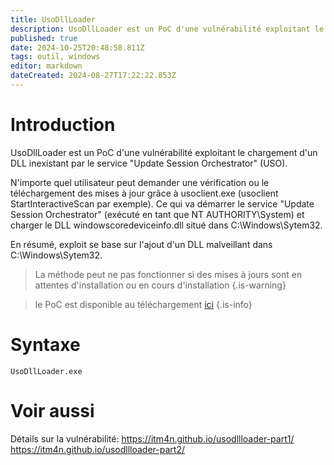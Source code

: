 ```yaml
---
title: UsoDllLoader
description: UsoDllLoader est un PoC d'une vulnérabilité exploitant le chargement d'un DLL inexistant par le service exécuté en tant que NT AUTHORITY\System: "Update Session Orchestrator" (USO).
published: true
date: 2024-10-25T20:48:58.811Z
tags: outil, windows
editor: markdown
dateCreated: 2024-08-27T17:22:22.853Z
---
```


# Introduction

UsoDllLoader est un PoC d'une vulnérabilité exploitant le chargement d'un DLL inexistant par le service "Update Session Orchestrator" (USO).

N'importe quel utilisateur peut demander une vérification ou le téléchargement des mises à jour grâce à usoclient.exe (usoclient StartInteractiveScan par exemple). Ce qui va démarrer le service "Update Session Orchestrator" (exécuté en tant que NT AUTHORITY\System) et charger le DLL windowscoredeviceinfo.dll situé dans C:\Windows\Sytem32\.

En résumé, exploit se base sur l'ajout d'un DLL malveillant dans C:\Windows\Sytem32\.

> La méthode peut ne pas fonctionner si des mises à jours sont en attentes d'installation ou en cours d'installation
> {.is-warning}

> le PoC est disponible au téléchargement [ici](https://github.com/itm4n/UsoDllLoader)
> {.is-info}

# Syntaxe

`UsoDllLoader.exe`

# Voir aussi

Détails sur la vulnérabilité:
https://itm4n.github.io/usodllloader-part1/
https://itm4n.github.io/usodllloader-part2/

